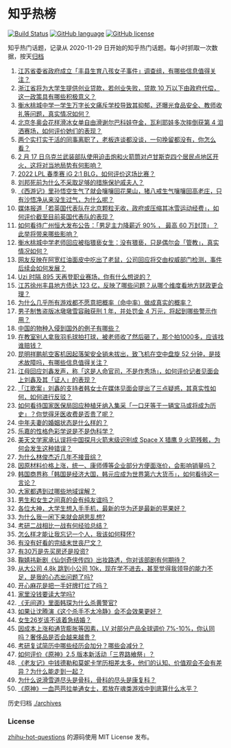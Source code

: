 # 知乎热榜
[![Build Status](https://github.com/ToWeLong/zhihu-hot-questions/workflows/CI/badge.svg)](https://github.com/ToWeLong/zhihu-hot-questions/actions)
[![GitHub language](https://img.shields.io/badge/language-golang-orange.svg)](https://golang.org/)
[![GitHub license](https://img.shields.io/github/license/ToWeLong/zhihu-hot-questions)](https://github.com/ToWeLong/zhihu-hot-questions/blob/main/LICENSE)

知乎热门话题，记录从 2020-11-29 日开始的知乎热门话题。每小时抓取一次数据，按天[归档](./archives)

<!-- BEGIN -->

1. [江苏省委省政府成立「丰县生育八孩女子事件」调查组，有哪些信息值得关注？](https://www.zhihu.com/question/517068413)
1. [浙江省将为大学生提供创业贷款，若创业失败，贷款 10 万以下由政府代偿，这一政策具有哪些积极意义？](https://www.zhihu.com/question/517062135)
1. [衡水桃城中学一学生万字长文痛斥学校导致其抑郁，还曝光食品安全、教师收礼等问题，真实情况如何？](https://www.zhihu.com/question/516850449)
1. [北京冬奥会花样滑冰女单自由滑谢尔巴科娃夺金，瓦利耶娃多次摔倒获第 4 泪洒赛场，如何评价她们的表现？](https://www.zhihu.com/question/517124343)
1. [两个实打实干活的同事离职了，老板连谈都没谈，一句挽留都没有，你怎么看？](https://www.zhihu.com/question/415313450)
1. [2 月 17 日乌克兰武装部队使用迫击炮和火箭筒对卢甘斯克四个居民点地区开火，这将对当地局势有何影响？](https://www.zhihu.com/question/517063429)
1. [2022 LPL 春季赛 iG 2:1 BLG，如何评价这场比赛？](https://www.zhihu.com/question/517139842)
1. [刘邦死前为什么不采取足够的措施保护戚夫人？](https://www.zhihu.com/question/373830750)
1. [《西游记》里孙悟空生气了就会嚷嚷回花果山，猪八戒生气嚷嚷回高老庄，只有沙悟净从来没生过气，为什么呢？](https://www.zhihu.com/question/516504755)
1. [媒体报道「若英国代表队在北京颗粒无收，政府或压缩其冰雪运动经费」，如何评价截至目前英国代表队的表现？](https://www.zhihu.com/question/516519198)
1. [如何看待广州恒大发布公告：「男足主力降薪近 90% ， 最高 60 万封顶」？此举将带来哪些影响？](https://www.zhihu.com/question/517041285)
1. [衡水桃城中学老师回应被指猥亵女生：没有猥亵，只是偶尔会「管教」，真实情况如何？](https://www.zhihu.com/question/516955556)
1. [网友反映在阿宽红油面皮中吃出了老鼠，公司回应将交由权威部门检测，事件后续会如何发展？](https://www.zhihu.com/question/516980610)
1. [Uzi 时隔 895 天再登职业赛场，你有什么想说的？](https://www.zhihu.com/question/517151185)
1. [江苏徐州丰县地方债达 123 亿，反映了哪些问题？从哪个维度看地方财政更合理？](https://www.zhihu.com/question/516952445)
1. [为什么几乎所有游戏都不愿意把概率（命中率）做成真实的概率？](https://www.zhihu.com/question/473432101)
1. [男子制售盗版冰墩墩雪容融获刑 1 年，并处罚金 4 万元，将起到哪些警示作用？](https://www.zhihu.com/question/516484177)
1. [中国的物种入侵到国外的例子有哪些？](https://www.zhihu.com/question/20950265)
1. [在教室别人拿我羽毛球拍打球，被老师收了然后砸了，那个拍1000多，应该找谁赔钱？](https://www.zhihu.com/question/498372215)
1. [昆明祥鹏航空客机因起落架安全销未拔出，致飞机在空中盘旋 52 分钟，是技术故障吗，有哪些信息值得关注？](https://www.zhihu.com/question/517046258)
1. [江母回应刘鑫发声，称「这是人命官司，不是作秀场」，如何评价记者见面会上刘鑫及其「证人」的表现？](https://www.zhihu.com/question/517045941)
1. [「江歌案」刘鑫的支持者韩女士在媒体见面会提出了三点疑惑，其真实性如何，如何进行反驳？](https://www.zhihu.com/question/517043251)
1. [如何看待国家医保局回应种植牙纳入集采「一口牙等于一辆宝马或将成为历史」？你觉得牙医收费是否贵了呢？](https://www.zhihu.com/question/516107745)
1. [中年夫妻的婚姻状态是什么样的？](https://www.zhihu.com/question/375495780)
1. [乐嘉的性格色彩学说是不是伪科学？](https://www.zhihu.com/question/34364863)
1. [美天文学家承认误将中国探月火箭末级识别成 Space X 猎鹰 9 火箭残骸，为何会发生这种错误？](https://www.zhihu.com/question/516544162)
1. [为什么林俊杰近几年不接音综？](https://www.zhihu.com/question/516298774)
1. [因原材料价格上涨，统一、康师傅等企业部分方便面涨价，会影响销量吗？](https://www.zhihu.com/question/516645093)
1. [韩国商界称「韩国是经济大国，韩元应成为世界第六大货币」，如何看待这一言论？](https://www.zhihu.com/question/516476513)
1. [大家都遇到过哪些地域误解？](https://www.zhihu.com/question/38911225)
1. [男生和女生之间真的会有纯友谊吗？](https://www.zhihu.com/question/513832394)
1. [各位大神，大学生想入手手机，最新的华为还是最新的苹果好？](https://www.zhihu.com/question/516953428)
1. [为什么我一闲下来就会胡思乱想?](https://www.zhihu.com/question/514484150)
1. [考研二战相比一战有何经验总结？](https://www.zhihu.com/question/515927566)
1. [怎么样才能让我忘记一个人，我该如何释怀?](https://www.zhihu.com/question/516100929)
1. [有没有好看的完结末世丧尸文？](https://www.zhihu.com/question/352071986)
1. [有30万是先买房还是投资?](https://www.zhihu.com/question/512984187)
1. [鞠婧祎新剧《仙剑奇侠传四》出妆路透，你对该部剧有何期待？](https://www.zhihu.com/question/516853645)
1. [从大公司 4.8k 跳到小公司 10k，现在学不进去，甚至觉得我领导的能力不足，是我的心态出问题了吗?](https://www.zhihu.com/question/513259959)
1. [开心麻花是把一手好牌打烂了吗？](https://www.zhihu.com/question/296780708)
1. [家里没钱要读大学吗?](https://www.zhihu.com/question/517160786)
1. [《无间道》里面韩琛为什么杀黄警官?](https://www.zhihu.com/question/37682032)
1. [如果让沈腾演《这个杀手不太冷静》会不会效果更好？](https://www.zhihu.com/question/515049205)
1. [女生26岁该不该着急结婚？](https://www.zhihu.com/question/516988417)
1. [因成本上涨和通货膨胀等因素，LV 对部分产品全球调价 7%-10%，你认同吗？奢侈品是否会越来越贵？](https://www.zhihu.com/question/516850289)
1. [考研复试简历中哪些经历会加分？哪些会减分？](https://www.zhihu.com/question/516659439)
1. [如何评价《原神》2.5 版本新活动「三界路飨祭」？](https://www.zhihu.com/question/517064175)
1. [《老友记》中钱德勒和莫妮卡学历相差太多，他们的认知、价值观会不会有差异？为什么能走到一起？](https://www.zhihu.com/question/495477018)
1. [为什么说滑雪道尽头是骨科，骨科的尽头是康复科？](https://www.zhihu.com/question/516206668)
1. [《原神》一血芭芭拉单通女士，若放在魂类游戏中到底算什么水平？](https://www.zhihu.com/question/516772109)

<!-- END -->

历史归档 [./archives](./archives)


### License
[zhihu-hot-questions](https://github.com/towelong/zhihu-hot-questions) 的源码使用 MIT License 发布。